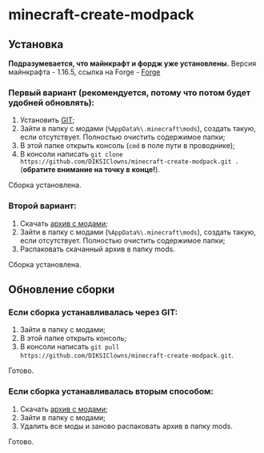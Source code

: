 # minecraft-create-modpack

## Установка
**Подразумевается, что майнкрафт и фордж уже установлены.**
Версия майнкрафта - 1.16.5, ссылка на Forge - [Forge](https://files.minecraftforge.net/maven/net/minecraftforge/forge/1.16.5-36.0.1/forge-1.16.5-36.0.1-installer.jar "Download Forge")

### Первый вариант (рекомендуется, потому что потом будет удобней обновлять):
1) Установить [GIT](https://github.com/git-for-windows/git/releases/download/v2.30.0.windows.2/Git-2.30.0.2-64-bit.exe "Download GIT");
2) Зайти в папку с модами (`%AppData%\.minecraft\mods`), создать такую, если отсутствует. Полностью очистить содержимое папки;
3) В этой папке открыть консоль (`cmd` в поле пути в проводнике);
4) В консоли написать `git clone https://github.com/DIKSIClowns/minecraft-create-modpack.git .` (**обратите внимание на точку в конце!**).  

Сборка установлена.
### Второй вариант:
1) Скачать [архив с модами](https://github.com/DIKSIClowns/minecraft-create-modpack/archive/main.zip);
2) Зайти в папку с модами (`%AppData%\.minecraft\mods`), создать такую, если отсутствует. Полностью очистить содержимое папки;
3) Распаковать скачанный архив в папку mods.  

Сборка установлена.

## Обновление сборки
### Если сборка устанавливалась через GIT:
1) Зайти в папку с модами;
2) В этой папке открыть консоль;
3) В консоли написать `git pull https://github.com/DIKSIClowns/minecraft-create-modpack.git`.  

Готово.

### Если сборка устанавливалась вторым способом:
1) Скачать [архив с модами](https://github.com/DIKSIClowns/minecraft-create-modpack/archive/main.zip);
2) Зайти в папку с модами;
3) Удалить все моды и заново распаковать архив в папку mods.  

Готово.
